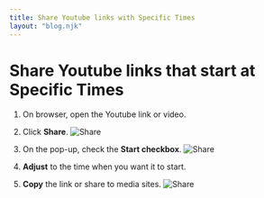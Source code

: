 ```yaml
---
title: Share Youtube links with Specific Times
layout: "blog.njk"
---
```

# Share Youtube links that start at Specific Times

1. On browser, open the Youtube link or video.

2. Click **Share**.
![Share](/img/share1.jpeg)

3. On the pop-up, check the **Start checkbox**.
![Share](/img/share2.jpeg)

4. **Adjust** to the time when you want it to start.

5. **Copy** the link or share to media sites.
![Share](/img/share3.jpeg)



